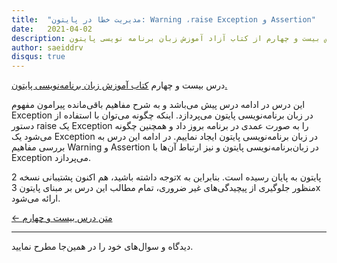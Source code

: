 ```yaml
---
title:  "مدیریت خطا در پایتون: Warning ،raise Exception و Assertion"
date:   2021-04-02
description: درس بیست و چهارم از کتاب آزاد آموزش زبان برنامه نویسی پایتون.
author: saeiddrv
disqus: true
---
```


درس بیست و چهارم [کتاب آموزش زبان برنامه‌نویسی پایتون.](https://coderz.ir/python)

این درس در ادامه درس پیش می‌باشد و به شرح مفاهیم باقی‌مانده پیرامون مفهوم Exception در زبان برنامه‌نویسی پایتون می‌پردازد. اینکه چگونه می‌توان با استفاده از دستور raise یک Exception را به صورت عمدی در برنامه بروز داد و همچنین چگونه می‌شود یک Exception در زبان برنامه‌نویسی پایتون ایجاد نماییم. در ادامه این درس به بررسی مفاهیم Warning و Assertion در زبان‌برنامه‌نویسی پایتون و نیز ارتباط آن‌ها با Exception می‌پردازد.

توجه داشته باشید، هم اکنون پشتیبانی نسخه 2x پایتون به پایان رسیده است. بنابراین به منظور جلوگیری از پیچیدگی‌های غیر ضروری، تمام مطالب این درس بر مبنای پایتون 3x ارائه می‌شود.



[← متن درس بیست و چهارم](https://python.coderz.ir/lessons/l24.html)


---

دیدگاه و سوال‌های خود را در همین‌جا مطرح نمایید.
